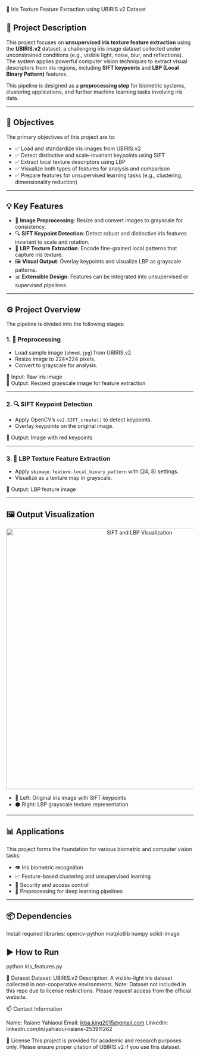 
🧿 Iris Texture Feature Extraction using UBIRIS.v2 Dataset

## 📌 Project Description

This project focuses on **unsupervised iris texture feature extraction** using the **UBIRIS.v2** dataset, a challenging iris image dataset collected under unconstrained conditions (e.g., visible light, noise, blur, and reflections). The system applies powerful computer vision techniques to extract visual descriptors from iris regions, including **SIFT keypoints** and **LBP (Local Binary Pattern)** features.

This pipeline is designed as a **preprocessing step** for biometric systems, clustering applications, and further machine learning tasks involving iris data.

---

## 🎯 Objectives

The primary objectives of this project are to:

- ✅ Load and standardize iris images from UBIRIS.v2
- ✅ Detect distinctive and scale-invariant keypoints using SIFT
- ✅ Extract local texture descriptors using LBP
- ✅ Visualize both types of features for analysis and comparison
- ✅ Prepare features for unsupervised learning tasks (e.g., clustering, dimensionality reduction)

---

## 💡 Key Features

- 🔄 **Image Preprocessing**: Resize and convert images to grayscale for consistency.
- 🔍 **SIFT Keypoint Detection**: Detect robust and distinctive iris features invariant to scale and rotation.
- 🧵 **LBP Texture Extraction**: Encode fine-grained local patterns that capture iris texture.
- 🖼️ **Visual Output**: Overlay keypoints and visualize LBP as grayscale patterns.
- 📊 **Extensible Design**: Features can be integrated into unsupervised or supervised pipelines.

---

## ⚙️ Project Overview

The pipeline is divided into the following stages:

### 1. 🔄 Preprocessing
- Load sample image (`ahmed.jpg`) from UBIRIS.v2.
- Resize image to 224×224 pixels.
- Convert to grayscale for analysis.

📍 Input: Raw iris image  
📍 Output: Resized grayscale image for feature extraction

---

### 2. 🔍 SIFT Keypoint Detection
- Apply OpenCV’s `cv2.SIFT_create()` to detect keypoints.
- Overlay keypoints on the original image.

📍 Output: Image with red keypoints

---

### 3. 🧵 LBP Texture Feature Extraction
- Apply `skimage.feature.local_binary_pattern` with (24, 8) settings.
- Visualize as a texture map in grayscale.

📍 Output: LBP feature image

---

## 🖼️ Output Visualization

<p align="center">
  <img src="output/sift_lbp_result.png" alt="SIFT and LBP Visualization" width="700">
</p>

- 🔴 Left: Original iris image with SIFT keypoints
- ⚫ Right: LBP grayscale texture representation

---

## 📊 Applications

This project forms the foundation for various biometric and computer vision tasks:

- 👁️ Iris biometric recognition
- 📈 Feature-based clustering and unsupervised learning
- 🔐 Security and access control
- 🧪 Preprocessing for deep learning pipelines

---


## 📦 Dependencies

Install required libraries:
opencv-python
matplotlib
numpy
scikit-image

## ▶️ How to Run

python iris_features.py

🧬 Dataset
Dataset: UBIRIS.v2
Description: A visible-light iris dataset collected in non-cooperative environments.
Note: Dataset not included in this repo due to license restrictions. Please request access from the official website.


📫 Contact Information

Name: Raiane Yahiaoui
Email: ikba.king2015@gmail.com
LinkedIn: linkedin.com/in/yahiaoui-raiane-253911262

📄 License
This project is provided for academic and research purposes only. Please ensure proper citation of UBIRIS.v2 if you use this dataset.





